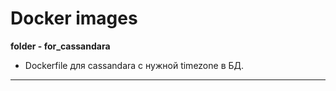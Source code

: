 # Docker images
**folder - for_cassandara**
- Dockerfile для cassandara с нужной timezone в БД.
---
